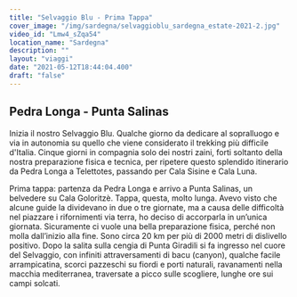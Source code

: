 ```yaml
---
title: "Selvaggio Blu - Prima Tappa"
cover_image: "/img/sardegna/selvaggioblu_sardegna_estate-2021-2.jpg"
video_id: "Lmw4_sZqa54"
location_name: "Sardegna"
description: ""
layout: "viaggi"
date: "2021-05-12T18:44:04.400"
draft: "false"
---
```


## Pedra Longa - Punta Salinas

Inizia il nostro Selvaggio Blu. 
Qualche giorno da dedicare al sopralluogo e via in autonomia su quello che viene considerato il trekking più difficile d'Italia.
Cinque giorni in compagnia solo dei nostri zaini, forti soltanto della nostra preparazione fisica e tecnica, per ripetere questo splendido itinerario da Pedra Longa a Telettotes, passando per Cala Sisine e Cala Luna.

Prima tappa: partenza da Pedra Longa e arrivo a Punta Salinas, un belvedere su Cala Goloritzè.
Tappa, questa, molto lunga. Avevo visto che alcune guide la dividevano in due o tre giornate, ma a causa delle difficoltà nel piazzare i rifornimenti via terra, ho deciso di accorparla in un’unica giornata.
Sicuramente ci vuole una bella preparazione fisica, perché non molla dall’inizio alla fine. Sono circa 20 km per più di 2000 metri di dislivello positivo.
Dopo la salita sulla cengia di Punta Giradili si fa ingresso nel cuore del Selvaggio, con infiniti attraversamenti di bacu (canyon), qualche facile arrampicatina, scorci pazzeschi su fiordi e porti naturali, ravanamenti nella macchia mediterranea, traversate a picco sulle scogliere, lunghe ore sui campi solcati.